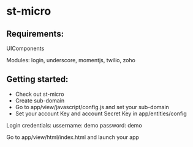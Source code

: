 # st-micro

## Requirements:
  
  UIComponents
  
  Modules: login, underscore, momentjs, twilio, zoho
  
## Getting started:

  - Check out st-micro
  - Create sub-domain
  - Go to app/view/javascript/config.js and set your sub-domain
  - Set your account Key and account Secret Key in app/entities/config
  
Login credentials:
ussername: demo
password: demo

Go to app/view/html/index.html and launch your app
